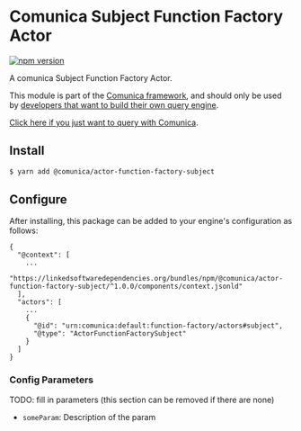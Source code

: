 # Comunica Subject Function Factory Actor

[![npm version](https://badge.fury.io/js/%40comunica%2Factor-function-factory-subject.svg)](https://www.npmjs.com/package/@comunica/actor-function-factory-subject)

A comunica Subject Function Factory Actor.

This module is part of the [Comunica framework](https://github.com/comunica/comunica),
and should only be used by [developers that want to build their own query engine](https://comunica.dev/docs/modify/).

[Click here if you just want to query with Comunica](https://comunica.dev/docs/query/).

## Install

```bash
$ yarn add @comunica/actor-function-factory-subject
```

## Configure

After installing, this package can be added to your engine's configuration as follows:
```text
{
  "@context": [
    ...
    "https://linkedsoftwaredependencies.org/bundles/npm/@comunica/actor-function-factory-subject/^1.0.0/components/context.jsonld"
  ],
  "actors": [
    ...
    {
      "@id": "urn:comunica:default:function-factory/actors#subject",
      "@type": "ActorFunctionFactorySubject"
    }
  ]
}
```

### Config Parameters

TODO: fill in parameters (this section can be removed if there are none)

* `someParam`: Description of the param
